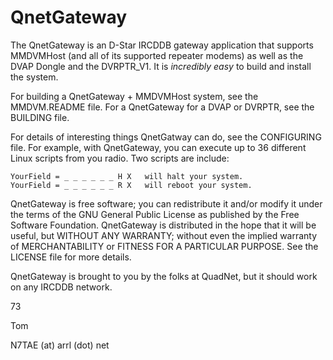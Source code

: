 QnetGateway
===========

The QnetGateway is an D-Star IRCDDB gateway application that supports MMDVMHost (and all of its supported repeater modems) as well as the DVAP Dongle and the DVRPTR_V1. It is *incredibly easy* to build and install the system.

For building a QnetGateway + MMDVMHost system, see the MMDVM.README file. For a QnetGateway for a DVAP or DVRPTR, see the BUILDING file.


For details of interesting things QnetGatway can do, see the CONFIGURING file. For example, with QnetGateway, you can execute up to 36 different Linux scripts from you radio. Two scripts are include:

```
YourField = _ _ _ _ _ _ H X   will halt your system.
YourField = _ _ _ _ _ _ R X   will reboot your system.
```

QnetGateway is free software; you can redistribute it and/or modify it under the terms of the GNU General Public License as published by the Free Software Foundation. QnetGateway is distributed in the hope that it will be useful, but WITHOUT ANY WARRANTY; without even the implied warranty of MERCHANTABILITY or FITNESS FOR A PARTICULAR PURPOSE. See the LICENSE file for more details.

QnetGateway is brought to you by the folks at QuadNet, but it should work on any IRCDDB network.

73

Tom

N7TAE (at) arrl (dot) net
